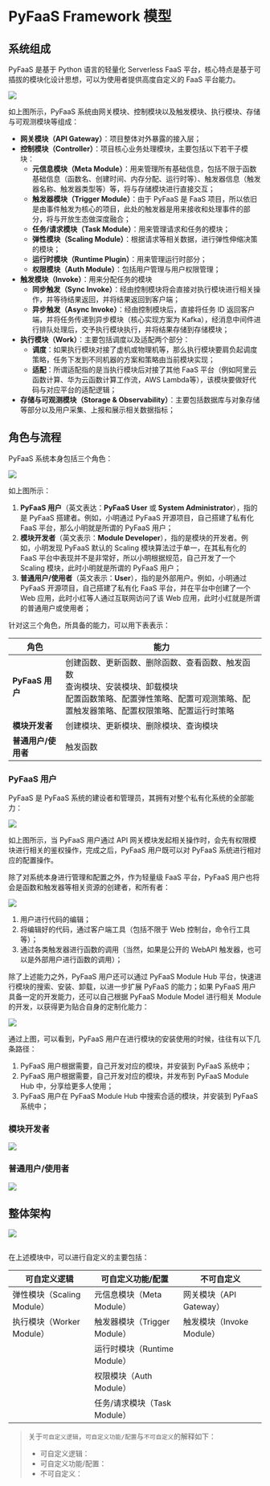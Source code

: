 # PyFaaS Framework 模型

## 系统组成

PyFaaS 是基于 Python 语言的轻量化 Serverless FaaS 平台，核心特点是基于可插拔的模块化设计思想，可以为使用者提供高度自定义的 FaaS 平台能力。

![](https://www.images.wiki/irxxw4lz8G9asAbCawz5.png)

如上图所示，PyFaaS 系统由网关模块、控制模块以及触发模块、执行模块、存储与可观测模块等组成：

- **网关模块（API Gateway）**：项目整体对外暴露的接入层；
- **控制模块（Controller）**：项目核心业务处理模块，主要包括以下若干子模块：
  - **元信息模块（Meta Module）**：用来管理所有基础信息，包括不限于函数基础信息（函数名、创建时间、内存分配、运行时等）、触发器信息（触发器名称、触发器类型等）等，将与存储模块进行直接交互；
  - **触发器模块（Trigger Module）**：由于 PyFaaS 是 FaaS 项目，所以依旧是由事件触发为核心的项目，此处的触发器是用来接收和处理事件的部分，将与开放生态做深度融合；
  - **任务/请求模块（Task Module）**：用来管理请求和任务的模块；
  - **弹性模块（Scaling Module）**：根据请求等相关数据，进行弹性伸缩决策的模块；
  - **运行时模块（Runtime Plugin）**：用来管理运行时部分；
  - **权限模块（Auth Module）**：包括用户管理与用户权限管理；
- **触发模块（Invoke）**：用来分配任务的模块
  - **同步触发（Sync Invoke）**：经由控制模块将会直接对执行模块进行相关操作，并等待结果返回，并将结果返回到客户端；
  - **异步触发（Async Invoke）**：经由控制模块后，直接将任务 ID 返回客户端，并将任务传递到异步模块（核心实现方案为 Kafka），经消息中间件进行排队处理后，交予执行模块执行，并将结果存储到存储模块；
- **执行模块（Work）**：主要包括调度以及适配两个部分：
  - **调度**：如果执行模块对接了虚机或物理机等，那么执行模块要肩负起调度策略，任务下发到不同机器的方案和策略由当前模块实现；
  - **适配**：所谓适配指的是当执行模块后对接了其他 FaaS 平台（例如阿里云函数计算、华为云函数计算工作流，AWS Lambda等），该模块要做好代码与对应平台的适配逻辑；
- **存储与可观测模块（Storage & Observability）**：主要包括数据库与对象存储等部分以及用户采集、上报和展示相关数据指标；

## 角色与流程

PyFaaS 系统本身包括三个角色：

![](https://www.images.wiki/vAqhrlGzt6S9bwDAEZjd.png)

如上图所示：

1. **PyFaaS 用户**（英文表达：**PyFaaS User** 或 **System Administrator**），指的是 PyFaaS 搭建者。例如，小明通过 PyFaaS 开源项目，自己搭建了私有化 FaaS 平台，那么小明就是所谓的 PyFaaS 用户；
2. **模块开发者**（英文表示：**Module Developer**），指的是模块的开发者。例如，小明发现 PyFaaS 默认的 Scaling 模块算法过于单一，在其私有化的 FaaS 平台中表现并不是非常好，所以小明根据规范，自己开发了一个 Scaling 模块，此时小明就是所谓的 PyFaaS 用户；
3. **普通用户/使用者**（英文表示：**User**），指的是外部用户。例如，小明通过 PyFaaS 开源项目，自己搭建了私有化 FaaS 平台，并在平台中创建了一个 Web 应用，此时小红等人通过互联网访问了该 Web 应用，此时小红就是所谓的普通用户或使用者；

针对这三个角色，所具备的能力，可以用下表表示：

| 角色          | 能力                                                         |
| ------------ | ------------------------------------------------------------ |
| **PyFaaS 用户**  | 创建函数、更新函数、删除函数、查看函数、触发函数<br />查询模块、安装模块、卸载模块<br />配置函数策略、配置弹性策略、配置可观测策略、配置触发器策略、配置权限策略、配置运行时策略 |
| **模块开发者**   | 创建模块、更新模块、删除模块、查询模块                       |
| **普通用户/使用者**| 触发函数                                                     |

### PyFaaS 用户

PyFaaS 是 PyFaaS 系统的建设者和管理员，其拥有对整个私有化系统的全部能力：

![](https://www.images.wiki/t1F6eyxke9hethDxfxdf.png)

如上图所示，当 PyFaaS 用户通过 API 网关模块发起相关操作时，会先有权限模块进行相关的鉴权操作，完成之后，PyFaaS 用户既可以对 PyFaaS 系统进行相对应的配置操作。

除了对系统本身进行管理和配置之外，作为轻量级 FaaS 平台，PyFaaS 用户也将会是函数和触发器等相关资源的创建者，和所有者：

![](https://www.images.wiki/s3hBkyE2981ZC322F92c.png)

1. 用户进行代码的编辑；
2. 将编辑好的代码，通过客户端工具（包括不限于 Web 控制台，命令行工具等）；
3. 通过各类触发器进行函数的调用（当然，如果是公开的 WebAPI 触发器，也可以是外部用户进行函数的调用）；

除了上述能力之外，PyFaaS 用户还可以通过 PyFaaS Module Hub 平台，快速进行模块的搜索、安装、卸载，以进一步扩展 PyFaaS 的能力；如果 PyFaaS 用户具备一定的开发能力，还可以自己根据 PyFaaS Module Model 进行相关 Module 的开发，以获得更为贴合自身的定制化能力：

![](https://www.images.wiki/userpyfaasmodel.png)

通过上图，可以看到，PyFaaS 用户在进行模块的安装使用的时候，往往有以下几条路径：

1. PyFaaS 用户根据需要，自己开发对应的模块，并安装到 PyFaaS 系统中；
2. PyFaaS 用户根据需要，自己开发对应的模块，并发布到 PyFaaS Module Hub 中，分享给更多人使用；
3. PyFaaS 用户在 PyFaaS Module Hub 中搜索合适的模块，并安装到 PyFaaS 系统中；

### 模块开发者



![](https://www.images.wiki/37AyDhGA8FysCcS7dwj9.png)

### 普通用户/使用者

![](https://www.images.wiki/GxGvCAgEy4cfA45u6jGy.png)


## 整体架构

![](https://www.images.wiki/pyfaasframework.png)

## 






在上述模块中，可以进行自定义的主要包括：

| 可自定义逻辑               | 可自定义功能/配置             | 不可自定义               |
|----------------------|-----------------------|---------------------|
| 弹性模块（Scaling Module） | 元信息模块（Meta Module）    | 网关模块（API Gateway）   |
| 执行模块（Worker Module）  | 触发器模块（Trigger Module） | 触发模块（Invoke Module） |
|                      | 运行时模块（Runtime Module） |                     |
|                      | 权限模块（Auth Module）     |                     |
|                      | 任务/请求模块（Task Module）  |                     |

> 关于`可自定义逻辑`，`可自定义功能/配置`与`不可自定义`的解释如下：
>
> - 可自定义逻辑：
> - 可自定义功能/配置：
> - 不可自定义：